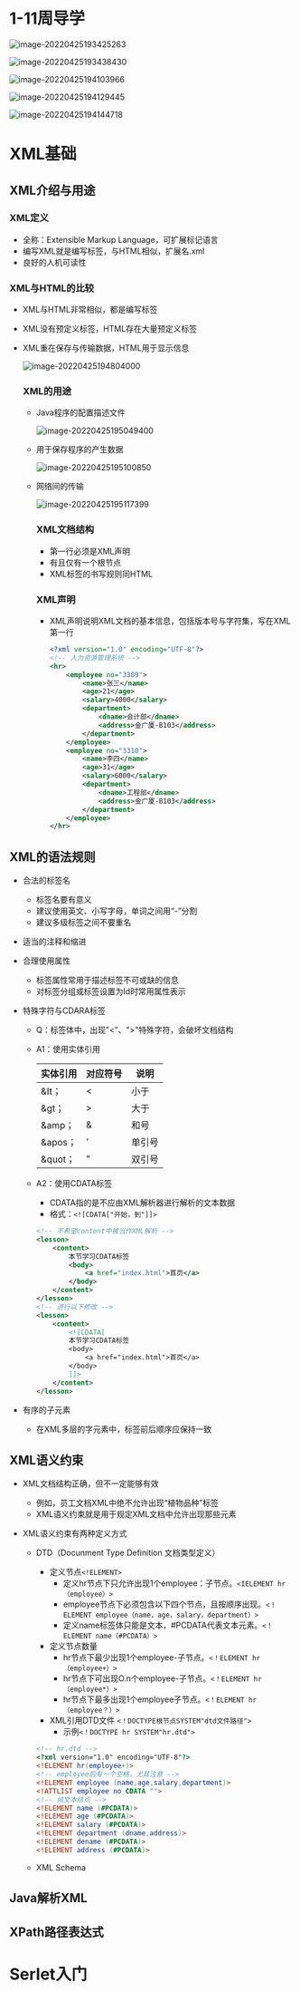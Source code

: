 # 1-11周导学

![image-20220425193425263](https://s2.loli.net/2022/04/25/sWY3hPU4v7oiAte.png)

![image-20220425193438430](https://s2.loli.net/2022/04/25/G4tPhnaJT86wbL7.png)

![image-20220425194103966](https://s2.loli.net/2022/04/25/TJt9OGosinNSeXQ.png)

![image-20220425194129445](https://s2.loli.net/2022/04/25/euGs8gyz2iULwpQ.png)

![image-20220425194144718](https://s2.loli.net/2022/04/25/wejB6Co9YmZ7TSh.png)

# XML基础

## XML介绍与用途

### XML定义

- 全称：Extensible Markup Language，可扩展标记语言
- 编写XML就是编写标签，与HTML相似，扩展名.xml
- 良好的人机可读性

### XML与HTML的比较

- XML与HTML非常相似，都是编写标签

- XML没有预定义标签，HTML存在大量预定义标签

- XML重在保存与传输数据，HTML用于显示信息

  ![image-20220425194804000](https://s2.loli.net/2022/04/25/Zlrmex74KgzQ1jq.png)

  ### XML的用途

  - Java程序的配置描述文件

    ![image-20220425195049400](https://s2.loli.net/2022/04/25/vAunM6WLopIUdTN.png)

  - 用于保存程序的产生数据

    ![image-20220425195100850](https://s2.loli.net/2022/04/25/mFTIs3A16BUtHch.png)

  - 网络间的传输

    ![image-20220425195117399](https://s2.loli.net/2022/04/25/EeQNARGc2xJq7Cw.png)

    ### XML文档结构
    
    - 第一行必须是XML声明
    - 有且仅有一个根节点
    - XML标签的书写规则同HTML
    
    ### XML声明
    
    - XML声明说明XML文档的基本信息，包括版本号与字符集，写在XML第一行
    
      ```xml
      <?xml version="1.0" encoding="UTF-8"?>
      <!-- 人力资源管理系统 -->
      <hr>
          <employee no="3309">
              <name>张三</name>
              <age>21</age>
              <salary>4000</salary>
              <department>
                  <dname>会计部</dname>
                  <address>金广厦-B103</address>
              </department>
          </employee>
          <employee no="3310">
              <name>李四</name>
              <age>31</age>
              <salary>6000</salary>
              <department>
                  <dname>工程部</dname>
                  <address>金广厦-B103</address>
              </department>
          </employee>
      </hr> 
      ```
    
      

## XML的语法规则

- 合法的标签名

  - 标签名要有意义
  - 建议使用英文、小写字母，单词之间用“-”分割
  - 建议多级标签之间不要重名

- 适当的注释和缩进

- 合理使用属性

  - 标签属性常用于描述标签不可或缺的信息
  - 对标签分组或标签设置为Id时常用属性表示

- 特殊字符与CDARA标签

  - Q：标签体中，出现"<”、">"特殊字符，会破坏文档结构

  - A1：使用实体引用

    | 实体引用 | 对应符号 | 说明   |
    | -------- | -------- | ------ |
    | &It；    | <        | 小于   |
    | &gt；    | >        | 大于   |
    | &amp；   | &        | 和号   |
    | &apos；  | ‘        | 单引号 |
    | &quot；  | “        | 双引号 |

  - A2：使用CDATA标签

    - CDATA指的是不应由XML解析器进行解析的文本数据
    - 格式：`<![CDATA["开始，到"]]>`

    ```xml
    <!-- 不希望content中被当作XML解析 -->
    <lesson>
        <content>
            本节学习CDATA标签
            <body>
                <a href="index.html">首页</a>
            </body>
        </content>
    </lesson>
    <!-- 进行以下修改 -->
    <lesson>
        <content>
            <![CDATA[
            本节学习CDATA标签
            <body>
                <a href="index.html">首页</a>
            </body>
            ]]>
        </content>
    </lesson>
    ```

    

- 有序的子元素

  - 在XML多层的字元素中，标签前后顺序应保持一致

  

## XML语义约束

- XML文档结构正确，但不一定能够有效

  - 例如，员工文档XML中绝不允许出现“植物品种”标签
  - XML语义约束就是用于规定XML文档中允许出现那些元素

- XML语义约束有两种定义方式

  - DTD（Docunment Type Definition 文档类型定义）

    - 定义节点`<!ELEMENT>`
      - 定义hr节点下只允许出现1个employee：子节点。`<IELEMENT hr（employee）>`
      - employee节点下必须包含以下四个节点，且按顺序出现。`<！ELEMENT employee（name，age，salary，department）>`
      - 定义name标签体只能是文本，#PCDATA代表文本元素。`<！ELEMENT name（#PCDATA）>`
    - 定义节点数量
      - hr节点下最少出现1个employee-子节点。`<！ELEMENT hr（employee+）>`
      - hr节点下可出现O.n个employee-子节点。`<！ELEMENT hr（employee*）>`
      - hr节点下最多出现1个employee子节点。`<！ELEMENT hr（employee？）>`
    - XML引用DTD文件 `<！DOCTYPE根节点SYSTEM"dtd文件路径">`
      - 示例`<！DOCTYPE hr SYSTEM"hr.dtd">`

    ```dtd
    <!-- hr.dtd -->
    <?xml version="1.0" encoding="UTF-8"?>
    <!ELEMENT hr(employee+)>
    <!-- employee后有一个空格，尤其注意 -->
    <!ELEMENT employee (name,age,salary,department)>
    <!ATTLIST employee no CDATA "">
    <!-- 纯文本结点 -->
    <!ELEMENT name (#PCDATA)>
    <!ELEMENT age (#PCDATA)>
    <!ELEMENT salary (#PCDATA)>
    <!ELEMENT department (dname,address)>
    <!ELEMENT dename (#PCDATA)>
    <!ELEMENT address (#PCDATA)>
    ```

    

    

  - XML Schema

## Java解析XML

## XPath路径表达式



# Serlet入门


